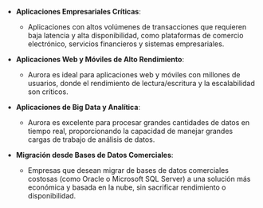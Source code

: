 - **Aplicaciones Empresariales Críticas**:
    
    - Aplicaciones con altos volúmenes de transacciones que requieren baja latencia y alta disponibilidad, como plataformas de comercio electrónico, servicios financieros y sistemas empresariales.
- **Aplicaciones Web y Móviles de Alto Rendimiento**:
    
    - Aurora es ideal para aplicaciones web y móviles con millones de usuarios, donde el rendimiento de lectura/escritura y la escalabilidad son críticos.
- **Aplicaciones de Big Data y Analítica**:
    
    - Aurora es excelente para procesar grandes cantidades de datos en tiempo real, proporcionando la capacidad de manejar grandes cargas de trabajo de análisis de datos.
- **Migración desde Bases de Datos Comerciales**:
    
    - Empresas que desean migrar de bases de datos comerciales costosas (como Oracle o Microsoft SQL Server) a una solución más económica y basada en la nube, sin sacrificar rendimiento o disponibilidad.